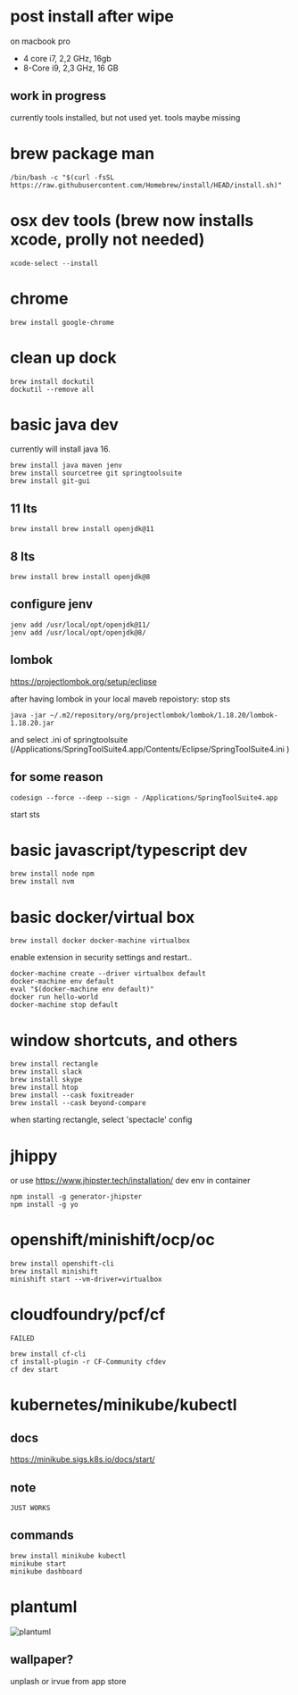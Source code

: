 # post install after wipe

on macbook pro 
- 4 core i7, 2,2 GHz, 16gb
- 8-Core i9, 2,3 GHz, 16 GB

## work in progress
currently tools installed, but not used yet. tools maybe missing


# brew package man
```
/bin/bash -c "$(curl -fsSL https://raw.githubusercontent.com/Homebrew/install/HEAD/install.sh)"
```

# osx dev tools (brew now installs xcode, prolly not needed)
```
xcode-select --install
```

# chrome
```
brew install google-chrome
```

# clean up dock
```
brew install dockutil
dockutil --remove all
```
# basic java dev 

currently will install java 16.


```
brew install java maven jenv
brew install sourcetree git springtoolsuite
brew install git-gui
```

## 11 lts
```
brew install brew install openjdk@11
```

## 8 lts
```
brew install brew install openjdk@8
```

## configure jenv

```
jenv add /usr/local/opt/openjdk@11/  
jenv add /usr/local/opt/openjdk@8/ 
```

## lombok
https://projectlombok.org/setup/eclipse

after having lombok in your local maveb repoistory:
stop sts
```
java -jar ~/.m2/repository/org/projectlombok/lombok/1.18.20/lombok-1.18.20.jar
```
and select .ini of springtoolsuite  (/Applications/SpringToolSuite4.app/Contents/Eclipse/SpringToolSuite4.ini )


## for some reason
```
codesign --force --deep --sign - /Applications/SpringToolSuite4.app
```

start sts


# basic javascript/typescript dev
```
brew install node npm
brew install nvm
```
# basic docker/virtual box

```
brew install docker docker-machine virtualbox
```

enable extension in security settings and restart..

```
docker-machine create --driver virtualbox default 
docker-machine env default
eval "$(docker-machine env default)"
docker run hello-world
docker-machine stop default
```
# window shortcuts, and others
```
brew install rectangle
brew install slack
brew install skype
brew install htop
brew install --cask foxitreader
brew install --cask beyond-compare

```

when starting rectangle, select 'spectacle' config

# jhippy

or use https://www.jhipster.tech/installation/ dev env in container

```
npm install -g generator-jhipster
npm install -g yo
```
 # openshift/minishift/ocp/oc
 ```
 brew install openshift-cli
 brew install minishift
 minishift start --vm-driver=virtualbox
 ```
 # cloudfoundry/pcf/cf
 `
 FAILED
 `
  ```
brew install cf-cli
cf install-plugin -r CF-Community cfdev
cf dev start

```

# kubernetes/minikube/kubectl

## docs

https://minikube.sigs.k8s.io/docs/start/

## note
`
JUST WORKS
`
## commands
```
brew install minikube kubectl 
minikube start
minikube dashboard

```

# plantuml

![plantuml](http://www.plantuml.com/plantuml/proxy?cache=no&src=https://raw.githubusercontent.com/amsdams/howtos/master/postinstall-2021.plantuml)

## wallpaper?

unplash or irvue from app store
